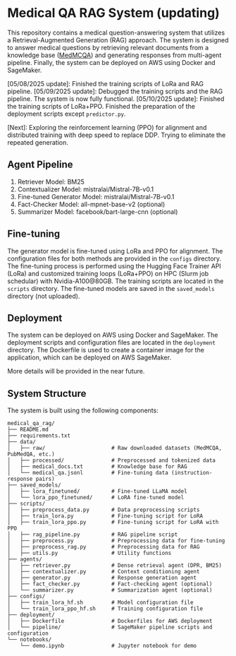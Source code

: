 # Medical QA RAG System (updating)
This repository contains a medical question-answering system that utilizes a Retrieval-Augmented Generation (RAG) approach. The system is designed to answer medical questions by retrieving relevant documents from a knowledge base ([MedMCQA](https://medmcqa.github.io/)) and generating responses from multi-agent pipeline. Finally, the system can be deployed on AWS using Docker and SageMaker. 

[05/08/2025 update]: Finished the training scripts of LoRa and RAG pipeline.
[05/09/2025 update]: Debugged the training scripts and the RAG pipeline. The system is now fully functional.
[05/10/2025 update]: Finished the training scripts of LoRa+PPO. Finished the preparation of the deployment scripts except `predictor.py`. 

[Next]: Exploring the reinforcement learning (PPO) for alignment and distributed training with deep speed to replace DDP. Trying to eliminate the repeated generation.

## Agent Pipeline
1. Retriever Model: BM25
2. Contextualizer Model: mistralai/Mistral-7B-v0.1
3. Fine-tuned Generator Model: mistralai/Mistral-7B-v0.1
4. Fact-Checker Model: all-mpnet-base-v2 (optional)
5. Summarizer Model: facebook/bart-large-cnn (optional)

## Fine-tuning
The generator model is fine-tuned using LoRa and PPO for alignment. The configuration files for both methods are provided in the `configs` directory. The fine-tuning process is performed using the Hugging Face Trainer API (LoRa) and customized training loops (LoRa+PPO) on HPC (Slurm job schedular) with Nvidia-A100@80GB. The training scripts are located in the `scripts` directory. The fine-tuned models are saved in the `saved_models` directory (not uploaded).

## Deployment
The system can be deployed on AWS using Docker and SageMaker. The deployment scripts and configuration files are located in the `deployment` directory. The Dockerfile is used to create a container image for the application, which can be deployed on AWS SageMaker. 

More details will be provided in the near future.

## System Structure
The system is built using the following components:

```
medical_qa_rag/
├── README.md
├── requirements.txt
├── data/
│   ├── raw/                     # Raw downloaded datasets (MedMCQA, PubMedQA, etc.)
│   ├── processed/               # Preprocessed and tokenized data
│   ├── medical_docs.txt         # Knowledge base for RAG
│   └── medical_qa.jsonl         # Fine-tuning data (instruction-response pairs)
├── saved_models/
│   ├── lora_finetuned/          # Fine-tuned LLaMA model
│   └── lora_ppo_finetuned/      # LoRA fine-tuned model
├── scripts/
│   ├── preprocess_data.py       # Data preprocessing scripts
│   ├── train_lora.py            # Fine-tuning script for LoRA
│   ├── train_lora_ppo.py        # Fine-tuning script for LoRA with PPO
│   ├── rag_pipeline.py          # RAG pipeline script
│   ├── preprocess.py            # Preprocessing data for fine-tuning
│   ├── preprocess_rag.py        # Preprocessing data for RAG
│   ├── utils.py                 # Utility functions 
├── agents/
│   ├── retriever.py             # Dense retrieval agent (DPR, BM25)
│   ├── contextualizer.py        # Context conditioning agent
│   ├── generator.py             # Response generation agent
│   ├── fact_checker.py          # Fact-checking agent (optional)
│   └── summarizer.py            # Summarization agent (optional)
├── configs/
│   ├── train_lora_hf.sh         # Model configuration file
│   └── train_lora_ppo_hf.sh     # Training configuration file
├── deployment/
│   ├── Dockerfile               # Dockerfiles for AWS deployment 
│   └── pipeline/                # SageMaker pipeline scripts and configuration
└── notebooks/
    └── demo.ipynb               # Jupyter notebook for demo
```

